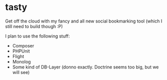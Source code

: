 tasty
=====

Get off the cloud with my fancy and all new social bookmarking tool (which I still need to build though :P)

I plan to use the following stuff:
* Composer
* PHPUnit
* Flight
* Monolog
* Some kind of DB-Layer (donno exactly. Doctrine seems too big, but we will see)

